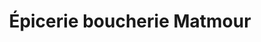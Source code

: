 ---
title: "Épicerie boucherie Matmour"
url: /strasbourg/epicerie-boucherie-matmour/
shop: commodité
---